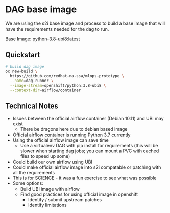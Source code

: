 # DAG base image

We are using the s2i base image and process to build a
base image that will have the requirements needed for the dag to run.

Base Image: python-3.8-ubi8:latest

## Quickstart

```bash
# build dag image
oc new-build \
  https://github.com/redhat-na-ssa/mlops-prototype \
  --name=dag-runner \
  --image-stream=openshift/python:3.8-ubi8 \
  --context-dir=airflow/container
```

## Technical Notes

- Issues between the official airflow container (Debian 10.11) and UBI may exist
  - There be dragons here due to debian based image
- Official airflow container is running Python 3.7 currently
- Using the official airflow image can save time
  - Use a virtualenv DAG with pip install for requirements (this will be slower when starting dag jobs; you can mount a PVC with cached files to speed up some)
- Could build our own airflow using UBI
- Could make official airflow image into s2i compatable or patching with all the requirements
- This is for SCIENCE - it was a fun exercise to see what was possible
- Some options:
  - Build UBI image with airflow
  - Find good practices for using official image in openshift
    - Identify / submit upstream patches
    - Identify limitations
